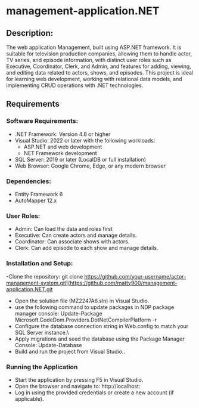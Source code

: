 # management-application.NET

## Description:
The web application Management, built using ASP.NET framework.  It is suitable for television production companies, allowing them to handle actor, TV series, and episode information, with distinct user roles such as Executive, Coordinator, Clerk, and Admin, and features for adding, viewing, and editing data related to actors, shows, and episodes. This project is ideal for learning web development, working with relational data models, and implementing CRUD operations with .NET technologies.


## Requirements 
### Software Requirements:
- .NET Framework: Version 4.8 or higher
- Visual Studio: 2022 or later with the following workloads:
   - ASP.NET and web development
   - NET Framework development
- SQL Server: 2019 or later (LocalDB or full installation)
- Web Browser: Google Chrome, Edge, or any modern browser



### Dependencies:
- Entity Framework 6
- AutoMapper 12.x

### User Roles:
- Admin: Can load the data and roles first
- Executive: Can create actors and manage details.
- Coordinator: Can associate shows with actors.
- Clerk: Can add episode to each show and manage details.

### Installation and Setup:
-Clone the repository:
git clone https://github.com/your-username/actor-management-system.git](https://github.com/matty900/management-application.NET.git
- Open the solution file (MZ2247A6.sln) in Visual Studio.
- use the following command to update packages in NDP package manager console:
  Update-Package Microsoft.CodeDom.Providers.DotNetCompilerPlatform -r
- Configure the database connection string in Web.config to match your SQL Server instance.\
- Apply migrations and seed the database using the Package Manager Console: Update-Database
- Build and run the project from Visual Studio..

### Running the Application
- Start the application by pressing F5 in Visual Studio.
- Open the browser and navigate to: http://localhost:<port>
- Log in using the provided credentials or create a new account (if applicable).


